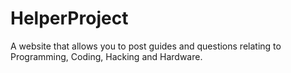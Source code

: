 # HelperProject
A website that allows you to post guides and questions relating to Programming, Coding, Hacking and Hardware.
